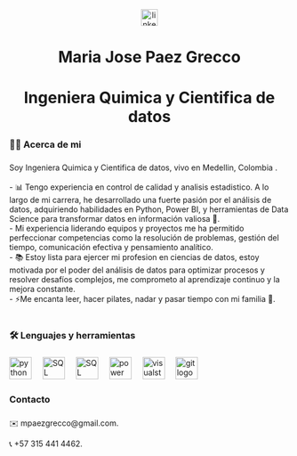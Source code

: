 <div align="center">
  <a href="https://www.linkedin.com/in/maria-jose-paez-grecco-78a155192/" target="_blank">
    <img src="https://img.shields.io/static/v1?message=LinkedIn&logo=linkedin&label=&color=0077B5&logoColor=white&labelColor=&style=for-the-badge" height="30" alt="linkedin logo"  />
  </a>
</div>

###

<h1 align="center">Maria Jose Paez Grecco</h1>
<h1 align="center">Ingeniera Quimica y Cientifica de datos</h1>

###

<h3 align="left">👩‍💻  Acerca de mi</h3>

###

<p align="left">Soy Ingeniera Quimica y Cientifica de datos, vivo en Medellin, Colombia . <br><br>- 📊 Tengo experiencia en control de calidad y analisis estadistico. A lo largo de mi carrera, he desarrollado una fuerte pasión por el análisis de datos, adquiriendo habilidades en Python, Power BI, y herramientas de Data Science para transformar datos en información valiosa 🚀.<br>- Mi experiencia liderando equipos y proyectos me ha permitido perfeccionar competencias como la resolución de problemas, gestión del tiempo, comunicación efectiva y pensamiento analítico.<br>- 📚 Estoy lista para ejercer mi profesion en ciencias de datos, estoy motivada por el poder del análisis de datos para optimizar procesos y resolver desafíos complejos, me comprometo al aprendizaje continuo y la mejora constante.<br>- ⚡Me encanta leer, hacer pilates, nadar y pasar tiempo con mi familia 💪.<br><br></p>

###

<h3 align="left">🛠 Lenguajes y herramientas</h3>

###

<div align="left">
  <img src="https://cdn.jsdelivr.net/gh/devicons/devicon/icons/python/python-original-wordmark.svg" height="40" alt="python logo"  />
  <img width="12" />
  <img src="https://encrypted-tbn0.gstatic.com/images?q=tbn:ANd9GcSqHLvLmJwHIjhKyauNIUt2QS_DvrB_ADx5Vg&usqp=CAU" height="40" alt="SQL Server logo"  />
  <img width="12" />
  <img src="https://encrypted-tbn0.gstatic.com/images?q=tbn:ANd9GcSsfaKxicNTxqZyPgoL5S5T0YBxEo27qc4pug&usqp=CAU" height="40" alt="SQL Server logo"  />
  <img width="12" />  
  <img src="https://encrypted-tbn0.gstatic.com/images?q=tbn:ANd9GcSzt9YhmDCCNxLzB2BVpTJvvcYnzIcwIXdr_g&usqp=CAU" height="40" alt="power BI logo"  />
  <img width="12" />
  <img src="https://cdn.jsdelivr.net/gh/devicons/devicon/icons/visualstudio/visualstudio-plain.svg" height="40" alt="visualstudio logo"  />
  <img width="12" />
  <img src="https://cdn.jsdelivr.net/gh/devicons/devicon/icons/git/git-original.svg" height="40" alt="git logo"  />
  <img width="12" />
  
<h3 align="left"> Contacto </h3>

###

<p align="left"> ✉️ mpaezgrecco@gmail.com.<br>
<p align="left"> 📞 +57 315 441 4462.<br>

</div>

###
